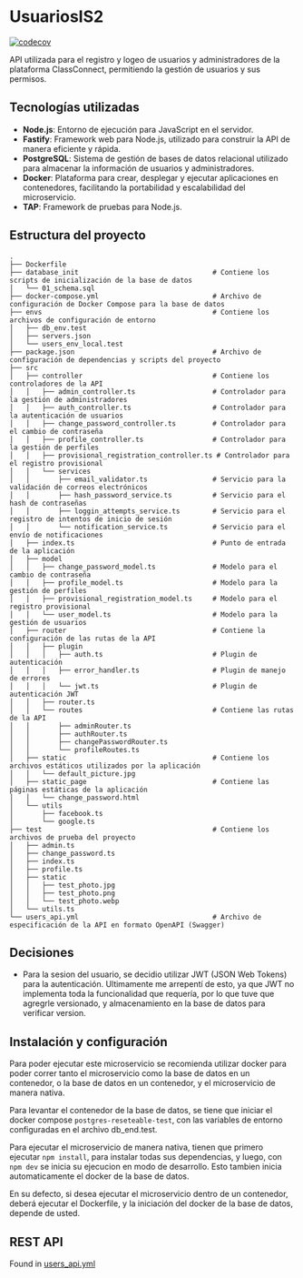 # UsuariosIS2

[![codecov](https://codecov.io/gh/TP-ClassConnect-G6/UsuariosIS2/graph/badge.svg?token=GH6VVLMKG7)](https://codecov.io/gh/TP-ClassConnect-G6/UsuariosIS2)

API utilizada para el registro y logeo de usuarios y administradores de la plataforma ClassConnect, permitiendo la gestión de usuarios y sus permisos.

## Tecnologías utilizadas
- **Node.js**: Entorno de ejecución para JavaScript en el servidor.
- **Fastify**: Framework web para Node.js, utilizado para construir la API de manera eficiente y rápida.
- **PostgreSQL**: Sistema de gestión de bases de datos relacional utilizado para almacenar la información de usuarios y administradores.
- **Docker**: Plataforma para crear, desplegar y ejecutar aplicaciones en contenedores, facilitando la portabilidad y escalabilidad del microservicio.
- **TAP**: Framework de pruebas para Node.js.


## Estructura del proyecto

```
.
├── Dockerfile      
├── database_init                                 # Contiene los scripts de inicialización de la base de datos
│   └── 01_schema.sql 
├── docker-compose.yml                            # Archivo de configuración de Docker Compose para la base de datos
├── envs                                          # Contiene los archivos de configuración de entorno
│   ├── db_env.test     
│   ├── servers.json        
│   └── users_env_local.test
├── package.json                                  # Archivo de configuración de dependencias y scripts del proyecto
├── src
│   ├── controller                                # Contiene los controladores de la API
│   │   ├── admin_controller.ts                   # Controlador para la gestión de administradores
│   │   ├── auth_controller.ts                    # Controlador para la autenticación de usuarios
│   │   ├── change_password_controller.ts         # Controlador para el cambio de contraseña
│   │   ├── profile_controller.ts                 # Controlador para la gestión de perfiles
│   │   ├── provisional_registration_controller.ts # Controlador para el registro provisional
│   │   └── services
│   │       ├── email_validator.ts                # Servicio para la validación de correos electrónicos
│   │       ├── hash_password_service.ts          # Servicio para el hash de contraseñas
│   │       ├── loggin_attempts_service.ts        # Servicio para el registro de intentos de inicio de sesión
│   │       └── notification_service.ts           # Servicio para el envío de notificaciones
│   ├── index.ts                                  # Punto de entrada de la aplicación  
│   ├── model
│   │   ├── change_password_model.ts              # Modelo para el cambio de contraseña
│   │   ├── profile_model.ts                      # Modelo para la gestión de perfiles
│   │   ├── provisional_registration_model.ts     # Modelo para el registro provisional
│   │   └── user_model.ts                         # Modelo para la gestión de usuarios
│   ├── router                                    # Contiene la configuración de las rutas de la API
│   │   ├── plugin                                
│   │   │   ├── auth.ts                           # Plugin de autenticación
│   │   │   ├── error_handler.ts                  # Plugin de manejo de errores
│   │   │   └── jwt.ts                            # Plugin de autenticación JWT
│   │   ├── router.ts
│   │   └── routes                                # Contiene las rutas de la API  
│   │       ├── adminRouter.ts
│   │       ├── authRouter.ts
│   │       ├── changePasswordRouter.ts
│   │       └── profileRoutes.ts
│   ├── static                                    # Contiene los archivos estáticos utilizados por la aplicación 
│   │   └── default_picture.jpg
│   ├── static_page                               # Contiene las páginas estáticas de la aplicación
│   │   └── change_password.html
│   └── utils
│       ├── facebook.ts
│       └── google.ts
├── test                                          # Contiene los archivos de prueba del proyecto
│   ├── admin.ts
│   ├── change_password.ts
│   ├── index.ts
│   ├── profile.ts
│   ├── static
│   │   ├── test_photo.jpg
│   │   ├── test_photo.png
│   │   └── test_photo.webp
│   └── utils.ts
└── users_api.yml                                 # Archivo de especificación de la API en formato OpenAPI (Swagger)
```

## Decisiones 
- Para la sesion del usuario, se decidio utilizar JWT (JSON Web Tokens) para la autenticación. Ultimamente me arrepentí de esto, ya que JWT no implementa toda la funcionalidad que requería, por lo que tuve que agregrle versionado, y almacenamiento en la base de datos para verificar version.


## Instalación y configuración
Para poder ejecutar este microservicio se recomienda utilizar docker para poder correr tanto el microservicio como la base de datos en un contenedor, o la base de datos en un contenedor, y el microservicio de manera nativa.

Para levantar el contenedor de la base de datos, se tiene que iniciar el docker compose `postgres-reseteable-test`, con las variables de entorno configuradas en el archivo db_end.test.

Para ejecutar el microservicio de manera nativa, tienen que primero ejecutar `npm install`, para instalar todas sus dependencias, y luego, con `npm dev` se inicia su ejecucion en modo de desarrollo. Esto tambien inicia automaticamente el docker de la base de datos.

En su defecto, si desea ejecutar el microservicio dentro de un contenedor, deberá ejecutar el Dockerfile, y la iniciación del docker de la base de datos, depende de usted.

## REST API

Found in [users_api.yml](users_api.yml)